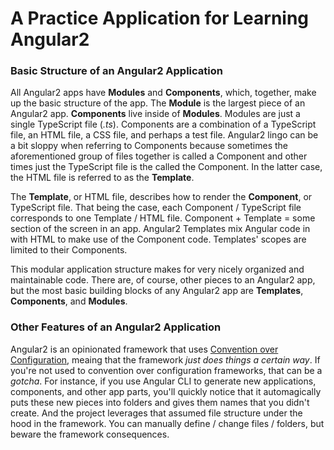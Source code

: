 <h1><bold>A Practice Application for Learning Angular2</bold></h1>


<h3><bold>Basic Structure of an Angular2 Application</bold></h3>
All Angular2 apps have <strong>Modules</strong> and <strong>Components</strong>, which, together, make up the basic structure of the app. The <strong>Module</strong> is the largest piece of an Angular2 app. <strong>Components</strong> live inside of <strong>Modules</strong>. Modules are just a single TypeScript file (<em>.ts</em>). Components are a combination of a TypeScript file, an HTML file, a CSS file, and perhaps a test file. Angular2 lingo can be a bit sloppy when referring to Components because sometimes the aforementioned group of files together is called a Component and other times just the TypeScript file is the called the Component. In the latter case, the HTML file is referred to as the <strong>Template</strong>.

The <strong>Template</strong>, or HTML file, describes how to render the <strong>Component</strong>, or TypeScript file. That being the case, each Component / TypeScript file corresponds to one Template / HTML file. Component + Template = some section of the screen in an app. Angular2 Templates mix Angular code in with HTML to make use of the Component code. Templates' scopes are limited to their Components. 

This modular application structure makes for very nicely organized and maintainable code. There are, of course, other pieces to an Angular2 app, but the most basic building blocks of any Angular2 app are <strong>Templates</strong>, <strong>Components</strong>, and <strong>Modules</strong>.


<h3><bold>Other Features of an Angular2 Application</bold></h3>
Angular2 is an opinionated framework that uses <u>Convention over Configuration</u>, meaing that the framework <em>just does things a certain way</em>. If you're not used to convention over configuration frameworks, that can be a <em>gotcha</em>. For instance, if you use Angular CLI to generate new applications, components, and other app parts, you'll quickly notice that it automagically puts these new pieces into folders and gives them names that you didn't create. And the project leverages that assumed file structure under the hood in the framework. You can manually define / change files / folders, but beware the framework consequences.
